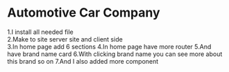 # Automotive Car Company 

1.I install all needed file  
2.Make to site server site and client side  
3.In home page add 6 sections 
4.In home page have more router 
5.And have brand name card
6.With clicking brand name you can see more about this brand so on
7.And I also added more component

